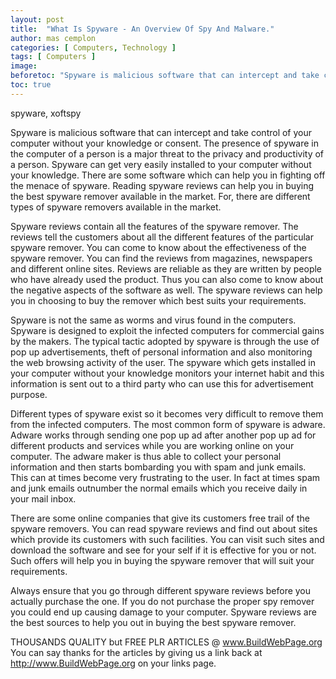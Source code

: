 ```yaml
---
layout: post
title:  "What Is Spyware - An Overview Of Spy And Malware."
author: mas cemplon
categories: [ Computers, Technology ]
tags: [ Computers ]
image:
beforetoc: "Spyware is malicious software that can intercept and take control of your computer without your knowledge or consent. The presence of spyware in the computer of a person is a major threat to the privacy and productivity of a person. Spyware can get very easily installed to your computer without your knowledge. There are some software which can help you in fighting off the menace of spyware. Reading spyware reviews can help you in buying the best spyware remover available in t..."
toc: true
---
```



spyware, xoftspy



Spyware is malicious software that can intercept and take control of your computer without your knowledge or consent. The presence of spyware in the computer of a person is a major threat to the privacy and productivity of a person. Spyware can get very easily installed to your computer without your knowledge. There are some software which can help you in fighting off the menace of spyware. Reading spyware reviews can help you in buying the best spyware remover available in the market. For, there are different types of spyware removers available in the market. 

Spyware reviews contain all the features of the spyware remover. The reviews tell the customers about all the different features of the particular spyware remover. You can come to know about the effectiveness of the spyware remover. You can find the reviews from magazines, newspapers and different online sites. Reviews are reliable as they are written by people who have already used the product. Thus you can also come to know about the negative aspects of the software as well. The spyware reviews can help you in choosing to buy the remover which best suits your requirements. 

Spyware is not the same as worms and virus found in the computers. Spyware is designed to exploit the infected computers for commercial gains by the makers. The typical tactic adopted by spyware is through the use of pop up advertisements, theft of personal information and also monitoring the web browsing activity of the user. The spyware which gets installed in your computer without your knowledge monitors your internet habit and this information is sent out to a third party who can use this for advertisement purpose. 

Different types of spyware exist so it becomes very difficult to remove them from the infected computers. The most common form of spyware is adware. Adware works through sending one pop up ad after another pop up ad for different products and services while you are working online on your computer. The adware maker is thus able to collect your personal information and then starts bombarding you with spam and junk emails. This can at times become very frustrating to the user. In fact at times spam and junk emails outnumber the normal emails which you receive daily in your mail inbox. 

There are some online companies that give its customers free trail of the spyware removers. You can read spyware reviews and find out about sites which provide its customers with such facilities. You can visit such sites and download the software and see for your self if it is effective for you or not. Such offers will help you in buying the spyware remover that will suit your requirements. 

Always ensure that you go through different spyware reviews before you actually purchase the one. If you do not purchase the proper spy remover you could end up causing damage to your computer. Spyware reviews are the best sources to help you out in buying the best spyware remover.


THOUSANDS QUALITY but FREE PLR ARTICLES @ www.BuildWebPage.org
You can say thanks for the articles by giving us a link back at http://www.BuildWebPage.org on your links page.
